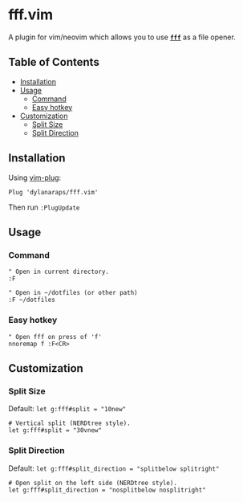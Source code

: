 # fff.vim

A plugin for vim/neovim which allows you to use [**`fff`**](https://github.com/dylanaraps/fff) as a file opener.

## Table of Contents

<!-- vim-markdown-toc GFM -->

* [Installation](#installation)
* [Usage](#usage)
    * [Command](#command)
    * [Easy hotkey](#easy-hotkey)
* [Customization](#customization)
    * [Split Size](#split-size)
    * [Split Direction](#split-direction)

<!-- vim-markdown-toc -->

## Installation

Using [vim-plug](https://github.com/junegunn/vim-plug):

```vim
Plug 'dylanaraps/fff.vim'
```

Then run `:PlugUpdate`

## Usage

### Command

```vim
" Open in current directory.
:F

" Open in ~/dotfiles (or other path)
:F ~/dotfiles
```

### Easy hotkey

```vim
" Open fff on press of 'f'
nnoremap f :F<CR>
```

## Customization

### Split Size

Default: `let g:fff#split = "10new"`

```vim
# Vertical split (NERDtree style).
let g:fff#split = "30vnew"
```

### Split Direction

Default: `let g:fff#split_direction = "splitbelow splitright"`

```vim
# Open split on the left side (NERDtree style).
let g:fff#split_direction = "nosplitbelow nosplitright"
```
